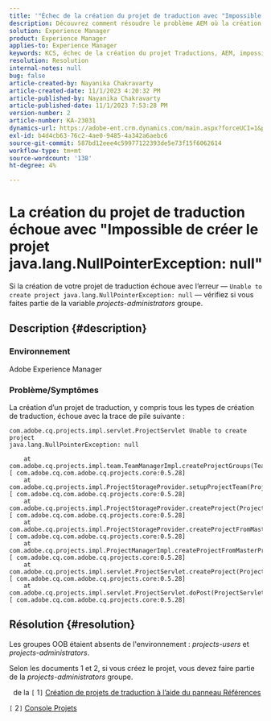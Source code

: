 ```yaml
---
title: '"Échec de la création du projet de traduction avec "Impossible de créer le projet java.lang.NullPointerException: null""'
description: Découvrez comment résoudre le problème AEM où la création d’un projet de traduction échoue. Des groupes OB ont été trouvés manquants.
solution: Experience Manager
product: Experience Manager
applies-to: Experience Manager
keywords: KCS, échec de la création du projet Traductions, AEM, impossible de créer le projet, java.lang.NullPointerException
resolution: Resolution
internal-notes: null
bug: false
article-created-by: Nayanika Chakravarty
article-created-date: 11/1/2023 4:20:32 PM
article-published-by: Nayanika Chakravarty
article-published-date: 11/1/2023 7:53:28 PM
version-number: 2
article-number: KA-23031
dynamics-url: https://adobe-ent.crm.dynamics.com/main.aspx?forceUCI=1&pagetype=entityrecord&etn=knowledgearticle&id=8d39a28e-d278-ee11-8179-6045bd0065f9
exl-id: b4d4cb63-76c2-4ae0-9485-4a342a6aebc6
source-git-commit: 587bd12eee4c59977122393de5e73f15f6062614
workflow-type: tm+mt
source-wordcount: '138'
ht-degree: 4%

---
```


# La création du projet de traduction échoue avec &quot;Impossible de créer le projet java.lang.NullPointerException: null&quot;


Si la création de votre projet de traduction échoue avec l’erreur — `Unable to create project java.lang.NullPointerException: null` — vérifiez si vous faites partie de la variable *projects-administrators* groupe.

## Description {#description}


### Environnement

Adobe Experience Manager

### Problème/Symptômes

La création d’un projet de traduction, y compris tous les types de création de traduction, échoue avec la trace de pile suivante :


```
com.adobe.cq.projects.impl.servlet.ProjectServlet Unable to create project
java.lang.NullPointerException: null

    at com.adobe.cq.projects.impl.team.TeamManagerImpl.createProjectGroups(TeamManagerImpl.java:346) [ com.adobe.cq.com.adobe.cq.projects.core:0.5.28] 
    at com.adobe.cq.projects.impl.ProjectStorageProvider.setupProjectTeam(ProjectStorageProvider.java:691) [ com.adobe.cq.com.adobe.cq.projects.core:0.5.28] 
    at com.adobe.cq.projects.impl.ProjectStorageProvider.createProject(ProjectStorageProvider.java:636) [ com.adobe.cq.com.adobe.cq.projects.core:0.5.28] 
    at com.adobe.cq.projects.impl.ProjectStorageProvider.createProjectFromMasterProject(ProjectStorageProvider.java:514) [ com.adobe.cq.com.adobe.cq.projects.core:0.5.28] 
    at com.adobe.cq.projects.impl.ProjectManagerImpl.createProjectFromMasterProject(ProjectManagerImpl.java:92) [ com.adobe.cq.com.adobe.cq.projects.core:0.5.28] 
    at com.adobe.cq.projects.impl.servlet.ProjectServlet.createProject(ProjectServlet.java:297) [ com.adobe.cq.com.adobe.cq.projects.core:0.5.28] 
    at com.adobe.cq.projects.impl.servlet.ProjectServlet.doPost(ProjectServlet.java:196) [ com.adobe.cq.com.adobe.cq.projects.core:0.5.28]
```



## Résolution {#resolution}


Les groupes OOB étaient absents de l&#39;environnement : *projects-users* et *projects-administrators*.

Selon les documents 1 et 2, si vous créez le projet, vous devez faire partie de la *projects-administrators* groupe.

&#x200B; &#x200B; de la &#x200B;`[` 1`]`  [Création de projets de traduction à l’aide du panneau Références](https://experienceleague.adobe.com/docs/experience-manager-65/administering/introduction/tc-manage.html?lang=en#creating-translation-projects-using-the-references-panel)

`[` 2`]`  [Console Projets](https://experienceleague.adobe.com/docs/experience-manager-65/authoring/projects/projects.html?lang=en#projects-console)
